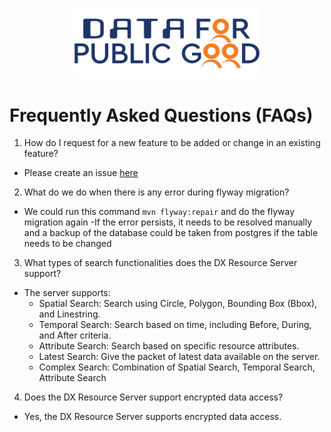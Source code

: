 <p align="center">
<img src="./cdpg.png" width="300">
</p>

# Frequently Asked Questions (FAQs)

1. How do I request for a new feature to be added or change in an existing feature?
- Please create an issue [here](https://github.com/datakaveri/iudx-resource-server/issues)
2. What do we do when there is any error during flyway migration?
- We could run this command `mvn flyway:repair` and do the flyway migration again
-If the error persists, it needs to be resolved manually and a backup of the database could be taken from postgres if the table needs to be changed

3. What types of search functionalities does the DX Resource Server support?
- The server supports:
    - Spatial Search: Search using Circle, Polygon, Bounding Box (Bbox), and Linestring.
    - Temporal Search: Search based on time, including Before, During, and After criteria.
    - Attribute Search: Search based on specific resource attributes.
    - Latest Search: Give the packet of latest data available on the server.
    - Complex Search: Combination of Spatial Search, Temporal Search, Attribute Search
      
4. Does the DX Resource Server support encrypted data access?
- Yes, the DX Resource Server supports encrypted data access.
